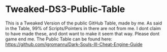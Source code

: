 # Tweaked-DS3-Public-Table
This is a Tweaked Version of the public GitHub Table, made by me. As said in the Table, 99% of Scripts/Pointers in there are not from me. I dont claim to have made these, and dont want to make it seem that way. Please dont game end me. The Public Table can be found here: https://github.com/igromanru/Dark-Souls-III-Cheat-Engine-Guide 
